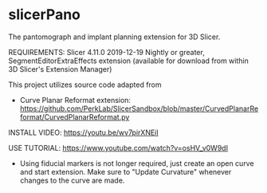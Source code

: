 # slicerPano
The pantomograph and implant planning extension for 3D Slicer.

REQUIREMENTS: Slicer 4.11.0 2019-12-19 Nightly or greater, SegmentEditorExtraEffects extension (available for download from within 3D Slicer's Extension Manager)

This project utilizes source code adapted from
- Curve Planar Reformat extension: https://github.com/PerkLab/SlicerSandbox/blob/master/CurvedPlanarReformat/CurvedPlanarReformat.py

INSTALL VIDEO: https://youtu.be/wv7pirXNEiI

USE TUTORIAL: https://www.youtube.com/watch?v=osHV_v0W9dI
- Using fiducial markers is not longer required, just create an open curve and start extension. Make sure to "Update Curvature" whenever changes to the curve are made.
